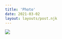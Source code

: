 ```yaml
---
title: 'Photo'
date: 2021-03-02
layout: layouts/post.njk
---
```


![](https://i.ibb.co/60yg4z3/file-16.jpg)


